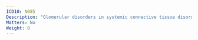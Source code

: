 ```yaml
---
ICD10: N085
Description: "Glomerular disorders in systemic connective tissue disorders"
Matters: No
Weight: 0
---
```

